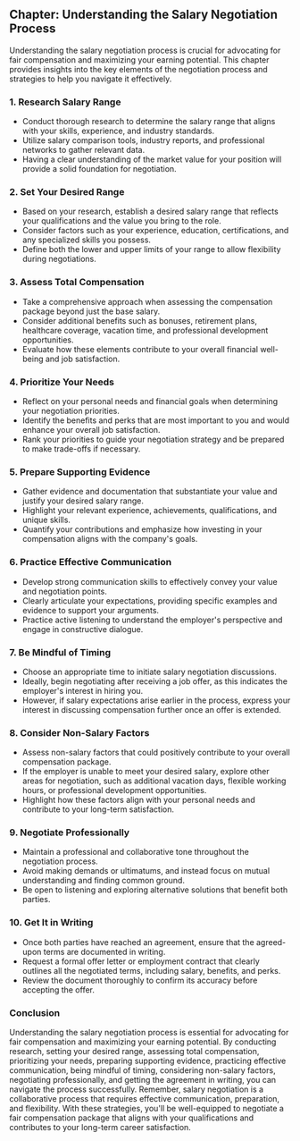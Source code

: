 Chapter: Understanding the Salary Negotiation Process
-----------------------------------------------------

Understanding the salary negotiation process is crucial for advocating for fair compensation and maximizing your earning potential. This chapter provides insights into the key elements of the negotiation process and strategies to help you navigate it effectively.

### **1. Research Salary Range**

* Conduct thorough research to determine the salary range that aligns with your skills, experience, and industry standards.
* Utilize salary comparison tools, industry reports, and professional networks to gather relevant data.
* Having a clear understanding of the market value for your position will provide a solid foundation for negotiation.

### **2. Set Your Desired Range**

* Based on your research, establish a desired salary range that reflects your qualifications and the value you bring to the role.
* Consider factors such as your experience, education, certifications, and any specialized skills you possess.
* Define both the lower and upper limits of your range to allow flexibility during negotiations.

### **3. Assess Total Compensation**

* Take a comprehensive approach when assessing the compensation package beyond just the base salary.
* Consider additional benefits such as bonuses, retirement plans, healthcare coverage, vacation time, and professional development opportunities.
* Evaluate how these elements contribute to your overall financial well-being and job satisfaction.

### **4. Prioritize Your Needs**

* Reflect on your personal needs and financial goals when determining your negotiation priorities.
* Identify the benefits and perks that are most important to you and would enhance your overall job satisfaction.
* Rank your priorities to guide your negotiation strategy and be prepared to make trade-offs if necessary.

### **5. Prepare Supporting Evidence**

* Gather evidence and documentation that substantiate your value and justify your desired salary range.
* Highlight your relevant experience, achievements, qualifications, and unique skills.
* Quantify your contributions and emphasize how investing in your compensation aligns with the company's goals.

### **6. Practice Effective Communication**

* Develop strong communication skills to effectively convey your value and negotiation points.
* Clearly articulate your expectations, providing specific examples and evidence to support your arguments.
* Practice active listening to understand the employer's perspective and engage in constructive dialogue.

### **7. Be Mindful of Timing**

* Choose an appropriate time to initiate salary negotiation discussions.
* Ideally, begin negotiating after receiving a job offer, as this indicates the employer's interest in hiring you.
* However, if salary expectations arise earlier in the process, express your interest in discussing compensation further once an offer is extended.

### **8. Consider Non-Salary Factors**

* Assess non-salary factors that could positively contribute to your overall compensation package.
* If the employer is unable to meet your desired salary, explore other areas for negotiation, such as additional vacation days, flexible working hours, or professional development opportunities.
* Highlight how these factors align with your personal needs and contribute to your long-term satisfaction.

### **9. Negotiate Professionally**

* Maintain a professional and collaborative tone throughout the negotiation process.
* Avoid making demands or ultimatums, and instead focus on mutual understanding and finding common ground.
* Be open to listening and exploring alternative solutions that benefit both parties.

### **10. Get It in Writing**

* Once both parties have reached an agreement, ensure that the agreed-upon terms are documented in writing.
* Request a formal offer letter or employment contract that clearly outlines all the negotiated terms, including salary, benefits, and perks.
* Review the document thoroughly to confirm its accuracy before accepting the offer.

### Conclusion

Understanding the salary negotiation process is essential for advocating for fair compensation and maximizing your earning potential. By conducting research, setting your desired range, assessing total compensation, prioritizing your needs, preparing supporting evidence, practicing effective communication, being mindful of timing, considering non-salary factors, negotiating professionally, and getting the agreement in writing, you can navigate the process successfully. Remember, salary negotiation is a collaborative process that requires effective communication, preparation, and flexibility. With these strategies, you'll be well-equipped to negotiate a fair compensation package that aligns with your qualifications and contributes to your long-term career satisfaction.
